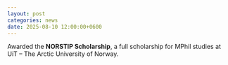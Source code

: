 ```yaml
---
layout: post
categories: news
date: 2025-08-10 12:00:00+0600
---
```


Awarded the **NORSTIP Scholarship**, a full scholarship for MPhil studies at UiT – The Arctic University of Norway.
